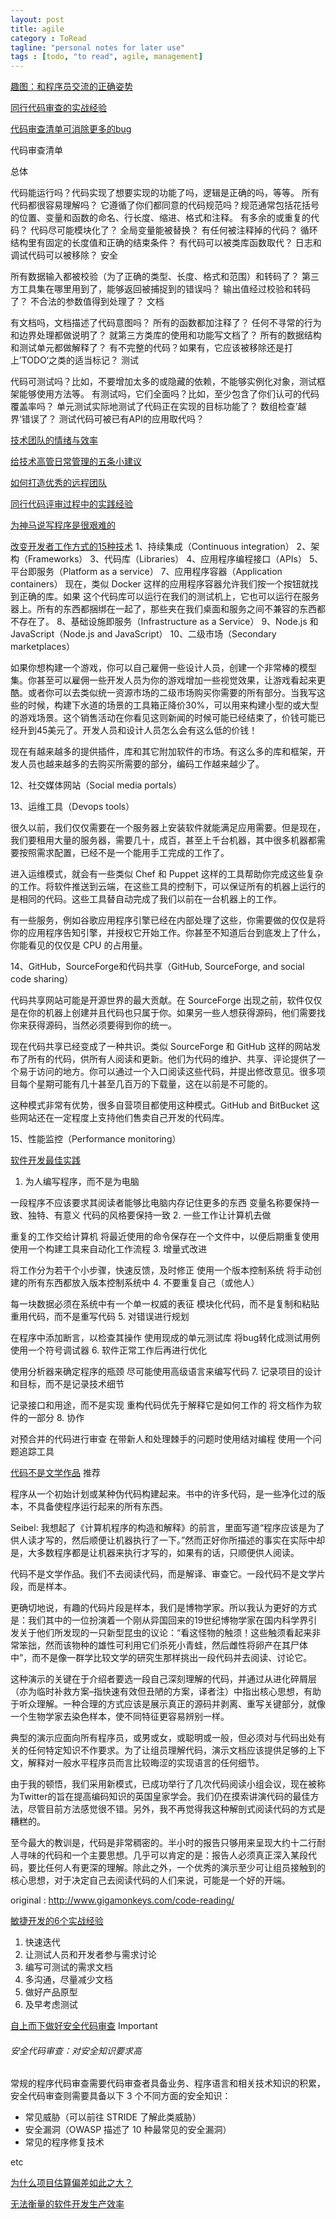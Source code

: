 ```yaml
---
layout: post
title: agile
category : ToRead
tagline: "personal notes for later use"
tags : [todo, "to read", agile, management]
---
```


[趣图：和程序员交流的正确姿势](http://www.techug.com/right-posture-when-talk-with-programmer)

[同行代码审查的实战经验](http://www.techug.com/code-review)

[代码审查清单可消除更多的bug](http://www.labazhou.net/2015/01/increase-defect-detection-with-our-code-review-checklist-example/)

代码审查清单

总体

代码能运行吗？代码实现了想要实现的功能了吗，逻辑是正确的吗，等等。
所有代码都很容易理解吗？
它遵循了你们都同意的代码规范吗？规范通常包括花括号的位置、变量和函数的命名、行长度、缩进、格式和注释。
有多余的或重复的代码？
代码尽可能模块化了？
全局变量能被替换？
有任何被注释掉的代码？
循环结构里有固定的长度值和正确的结束条件？
有代码可以被类库函数取代？
日志和调试代码可以被移除？
安全

所有数据输入都被校验（为了正确的类型、长度、格式和范围）和转码了？
第三方工具集在哪里用到了，能够返回被捕捉到的错误吗？
输出值经过校验和转码了？
不合法的参数值得到处理了？
文档

有文档吗，文档描述了代码意图吗？
所有的函数都加注释了？
任何不寻常的行为和边界处理都做说明了？
就第三方类库的使用和功能写文档了？
所有的数据结构和测试单元都做解释了？
有不完整的代码？如果有，它应该被移除还是打上’TODO‘之类的适当标记？
测试

代码可测试吗？比如，不要增加太多的或隐藏的依赖，不能够实例化对象，测试框架能够使用方法等。
有测试吗，它们全面吗？比如，至少包含了你们认可的代码覆盖率吗？
单元测试实际地测试了代码正在实现的目标功能了？
数组检查’越界‘错误了？
测试代码可被已有API的应用取代吗？

[技术团队的情绪与效率](http://www.techug.com/tech-team-emotion-and-productivity)

[给技术高管日常管理的五条小建议](http://www.iteye.com/news/29787)

[如何打造优秀的远程团队](http://www.iteye.com/news/29698)

[同行代码评审过程中的实践经验](http://www.iteye.com/news/29626)

[为神马说写程序是很艰难的](http://www.oschina.net/translate/why-programming-is-difficult)

[改变开发者工作方式的15种技术](http://www.iteye.com/news/29281)
1、持续集成（Continuous integration）
2、架构（Frameworks）
3、代码库（Libraries）
4、应用程序编程接口（APIs）
5、平台即服务（Platform as a service）
7、应用程序容器（Application containers）
现在，类似 Docker 这样的应用程序容器允许我们按一个按钮就找到正确的库。如果 这个代码库可以运行在我们的测试机上，它也可以运行在服务器上。所有的东西都捆绑在一起了，那些夹在我们桌面和服务之间不兼容的东西都不存在了。
8、基础设施即服务（Infrastructure as a Service）
9、Node.js 和 JavaScript（Node.js and JavaScript）
10、二级市场（Secondary marketplaces）

如果你想构建一个游戏，你可以自己雇佣一些设计人员，创建一个非常棒的模型集。你甚至可以雇佣一些开发人员为你的游戏增加一些视觉效果，让游戏看起来更酷。或者你可以去类似统一资源市场的二级市场购买你需要的所有部分。当我写这些的时候，构建下水道的场景的工具箱正降价30%，可以用来构建小型的或大型的游戏场景。这个销售活动在你看见这则新闻的时候可能已经结束了，价钱可能已经升到45美元了。开发人员和设计人员怎么会有这么低的价钱！

现在有越来越多的提供插件，库和其它附加软件的市场。有这么多的库和框架，开发人员也越来越多的去购买所需要的部分，编码工作越来越少了。

12、社交媒体网站（Social media portals）

13、运维工具（Devops tools）

很久以前，我们仅仅需要在一个服务器上安装软件就能满足应用需要。但是现在，我们要租用大量的服务器，需要几十，成百，甚至上千台机器，其中很多机器都需要按照需求配置，已经不是一个能用手工完成的工作了。

进入运维模式，就会有一些类似 Chef 和 Puppet 这样的工具帮助你完成这些复杂的工作。将软件推送到云端，在这些工具的控制下，可以保证所有的机器上运行的是相同的代码。这些工具替自动完成了我们以前在一台机器上的工作。

有一些服务，例如谷歌应用程序引擎已经在内部处理了这些，你需要做的仅仅是将你的应用程序告知引擎，并授权它开始工作。你甚至不知道后台到底发上了什么，你能看见的仅仅是 CPU 的占用量。

14、GitHub，SourceForge和代码共享（GitHub, SourceForge, and social code sharing）

代码共享网站可能是开源世界的最大贡献。在 SourceForge 出现之前，软件仅仅是在你的机器上创建并且代码也只属于你。如果另一些人想获得源码，他们需要找你来获得源码，当然必须要得到你的统一。

现在代码共享已经变成了一种共识。类似 SourceForge 和 GitHub 这样的网站发布了所有的代码，供所有人阅读和更新。他们为代码的维护、共享、评论提供了一个易于访问的地方。你可以通过一个入口阅读这些代码，并提出修改意见。很多项目每个星期可能有几十甚至几百万的下载量，这在以前是不可能的。

这种模式非常有优势，很多自营项目都使用这种模式。GitHub and BitBucket 这些网站还在一定程度上支持他们售卖自己开发的代码库。

15、性能监控（Performance monitoring）


[软件开发最佳实践](http://www.iteye.com/news/29020)

1.  为人编写程序，而不是为电脑 

一段程序不应该要求其阅读者能够比电脑内存记住更多的东西
变量名称要保持一致、独特、有意义
代码的风格要保持一致
2.  一些工作让计算机去做 

重复的工作交给计算机
将最近使用的命令保存在一个文件中，以便后期重复使用
使用一个构建工具来自动化工作流程
3.  增量式改进 

将工作分为若干个小步骤，快速反馈，及时修正
使用一个版本控制系统
将手动创建的所有东西都放入版本控制系统中
4.  不要重复自己（或他人） 

每一块数据必须在系统中有一个单一权威的表征
模块化代码，而不是复制和粘贴
重用代码，而不是重写代码
5.  对错误进行规划 

在程序中添加断言，以检查其操作
使用现成的单元测试库
将bug转化成测试用例
使用一个符号调试器
6.  软件正常工作后再进行优化 

使用分析器来确定程序的瓶颈
尽可能使用高级语言来编写代码
7.  记录项目的设计和目标，而不是记录技术细节 

记录接口和用途，而不是实现
重构代码优先于解释它是如何工作的
将文档作为软件的一部分
8.  协作 

对预合并的代码进行审查
在带新人和处理棘手的问题时使用结对编程
使用一个问题追踪工具


[代码不是文学作品](http://www.iteye.com/news/28976) 推荐

程序从一个初始计划或某种伪代码构建起来。书中的许多代码，是一些净化过的版本，不具备使程序运行起来的所有东西。

Seibel: 我想起了《计算机程序的构造和解释》的前言，里面写道“程序应该是为了供人读才写的，然后顺便让机器执行了一下。”然而正好你所描述的事实在实际中却是，大多数程序都是让机器来执行才写的，如果有的话，只顺便供人阅读。 

代码不是文学作品。我们不去阅读代码，而是解译、审查它。一段代码不是文学片段，而是样本。

更确切地说，有趣的代码片段是样本，我们是博物学家。所以我认为更好的方式是：我们其中的一位扮演着一个刚从异国回来的19世纪博物学家在国内科学界引发关于他们所发现的一只新型昆虫的议论：“看这怪物的触须！这些触须看起来非常笨拙，然而该物种的雄性可利用它们杀死小青蛙，然后雌性将卵产在其尸体中”，而不是像一群学比较文学的研究生那样挑出一段代码并去阅读、讨论它。 

这种演示的关键在于介绍者要选一段自己深刻理解的代码，并通过从进化碎屑层（亦为临时补救方案–指快速有效但丑陋的方案，译者注）中指出核心思想，有助于听众理解。一种合理的方式应该是展示真正的源码并剥离、重写关键部分，就像一个生物学家去染色样本，使不同特征更容易辨别一样。 

典型的演示应面向所有程序员，或男或女，或聪明或一般，但必须对与代码出处有关的任何特定知识不作要求。为了让组员理解代码，演示文档应该提供足够的上下文，解释对一般水平程序员而言比较晦涩的实现语言的任何细节。

由于我的顿悟，我们采用新模式，已成功举行了几次代码阅读小组会议，现在被称为Twitter的旨在提高编码知识的英国皇家学会。我们仍在摸索讲演代码的最佳方法，尽管目前方法感觉很不错。另外，我不再觉得我这种解剖式阅读代码的方式是糟糕的。 

至今最大的教训是，代码是非常稠密的。半小时的报告只够用来呈现大约十二行耐人寻味的代码和一个主要思想。几乎可以肯定的是：报告人必须真正深入某段代码，要比任何人有更深的理解。除此之外，一个优秀的演示至少可让组员接触到的核心思想，对于决定自己去阅读代码的人们来说，可能是一个好的开端。 

original : http://www.gigamonkeys.com/code-reading/

[敏捷开发的6个实战经验](http://www.iteye.com/news/28541-6-practical-agile-techniques)
1. 快速迭代 
2. 让测试人员和开发者参与需求讨论 
3. 编写可测试的需求文档
4. 多沟通，尽量减少文档 
5. 做好产品原型 
6. 及早考虑测试 


[自上而下做好安全代码审查](http://www.iteye.com/news/28477-application-security-code-review) Important

###### 安全代码审查：对安全知识要求高

常规的程序代码审查需要代码审查者具备业务、程序语言和相关技术知识的积累，安全代码审查则需要具备以下 3 个不同方面的安全知识：

* 常见威胁（可以前往 STRIDE 了解此类威胁）
* 安全漏洞（OWASP 描述了 10 种最常见的安全漏洞）
* 常见的程序修复技术

etc

[为什么项目估算偏差如此之大？](http://www.iteye.com/news/28299)

[无法衡量的软件开发生产效率](http://www.iteye.com/news/28274)























